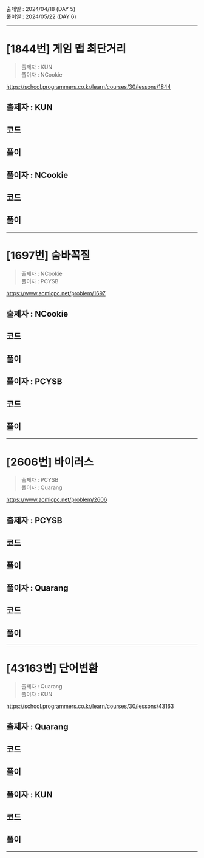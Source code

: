 출제일 : 2024/04/18 (DAY 5) </br>
풀이일 : 2024/05/22 (DAY 6)

---

# [1844번] 게임 맵 최단거리

> 출제자 : KUN </br>
> 풀이자 : NCookie

https://school.programmers.co.kr/learn/courses/30/lessons/1844

## 출제자 : KUN

## 코드

## 풀이

## 풀이자 : NCookie

## 코드

## 풀이

---


# [1697번] 숨바꼭질

> 출제자 : NCookie </br>
> 풀이자 : PCYSB

https://www.acmicpc.net/problem/1697

## 출제자 : NCookie

## 코드

## 풀이

## 풀이자 : PCYSB

## 코드

## 풀이

---

# [2606번] 바이러스

> 출제자 : PCYSB </br>
> 풀이자 : Quarang

https://www.acmicpc.net/problem/2606

## 출제자 : PCYSB

## 코드

## 풀이

## 풀이자 : Quarang

## 코드

## 풀이

---


# [43163번] 단어변환

> 출제자 : Quarang </br>
> 풀이자 : KUN

https://school.programmers.co.kr/learn/courses/30/lessons/43163

## 출제자 : Quarang

## 코드

## 풀이

## 풀이자 : KUN

## 코드

## 풀이

---
